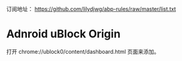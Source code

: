 订阅地址： https://github.com/lilydjwg/abp-rules/raw/master/list.txt

Adnroid uBlock Origin
===

打开 chrome://ublock0/content/dashboard.html 页面来添加。
